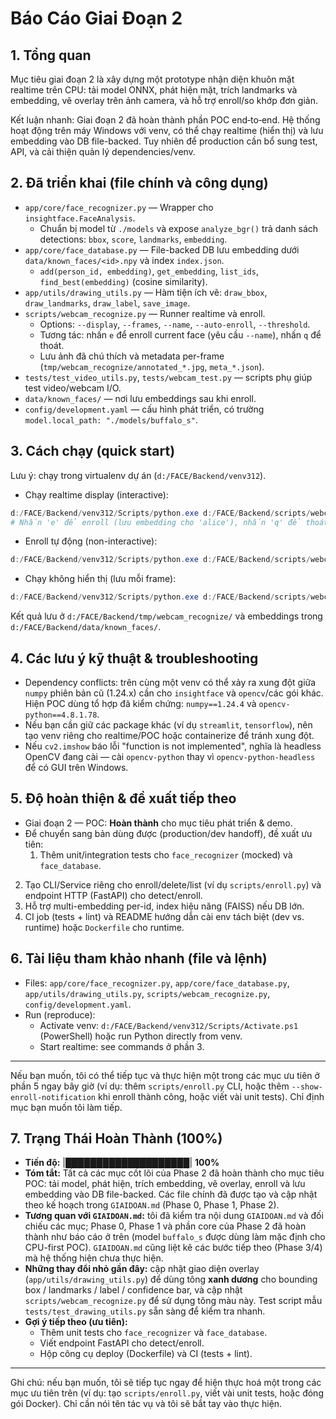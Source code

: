 # Báo Cáo Giai Đoạn 2

## 1. Tổng quan

Mục tiêu giai đoạn 2 là xây dựng một prototype nhận diện khuôn mặt realtime trên CPU: tải model ONNX, phát hiện mặt, trích landmarks và embedding, vẽ overlay trên ảnh camera, và hỗ trợ enroll/so khớp đơn giản.

Kết luận nhanh: Giai đoạn 2 đã hoàn thành phần POC end‑to‑end. Hệ thống hoạt động trên máy Windows với venv, có thể chạy realtime (hiển thị) và lưu embedding vào DB file-backed. Tuy nhiên để production cần bổ sung test, API, và cải thiện quản lý dependencies/venv.

## 2. Đã triển khai (file chính và công dụng)

- `app/core/face_recognizer.py` — Wrapper cho `insightface.FaceAnalysis`.
  - Chuẩn bị model từ `./models` và expose `analyze_bgr()` trả danh sách detections: `bbox`, `score`, `landmarks`, `embedding`.
- `app/core/face_database.py` — File-backed DB lưu embedding dưới `data/known_faces/<id>.npy` và index `index.json`.
  - `add(person_id, embedding)`, `get_embedding`, `list_ids`, `find_best(embedding)` (cosine similarity).
- `app/utils/drawing_utils.py` — Hàm tiện ích vẽ: `draw_bbox`, `draw_landmarks`, `draw_label`, `save_image`.
- `scripts/webcam_recognize.py` — Runner realtime và enroll.
  - Options: `--display`, `--frames`, `--name`, `--auto-enroll`, `--threshold`.
  - Tương tác: nhấn `e` để enroll current face (yêu cầu `--name`), nhấn `q` để thoát.
  - Lưu ảnh đã chú thích và metadata per-frame (`tmp/webcam_recognize/annotated_*.jpg`, `meta_*.json`).
- `tests/test_video_utils.py`, `tests/webcam_test.py` — scripts phụ giúp test video/webcam I/O.
- `data/known_faces/` — nơi lưu embeddings sau khi enroll.
- `config/development.yaml` — cấu hình phát triển, có trường `model.local_path: "./models/buffalo_s"`.

## 3. Cách chạy (quick start)

Lưu ý: chạy trong virtualenv dự án (`d:/FACE/Backend/venv312`).

- Chạy realtime display (interactive):

```powershell
d:/FACE/Backend/venv312/Scripts/python.exe d:/FACE/Backend/scripts/webcam_recognize.py --display --frames 0 --name alice
# Nhấn 'e' để enroll (lưu embedding cho 'alice'), nhấn 'q' để thoát
```

- Enroll tự động (non-interactive):

```powershell
d:/FACE/Backend/venv312/Scripts/python.exe d:/FACE/Backend/scripts/webcam_recognize.py --frames 1 --auto-enroll --name bob
```

- Chạy không hiển thị (lưu mỗi frame):

```powershell
d:/FACE/Backend/venv312/Scripts/python.exe d:/FACE/Backend/scripts/webcam_recognize.py --frames 3
```

Kết quả lưu ở `d:/FACE/Backend/tmp/webcam_recognize/` và embeddings trong `d:/FACE/Backend/data/known_faces/`.

## 4. Các lưu ý kỹ thuật & troubleshooting

- Dependency conflicts: trên cùng một venv có thể xảy ra xung đột giữa `numpy` phiên bản cũ (1.24.x) cần cho `insightface` và `opencv`/các gói khác. Hiện POC dùng tổ hợp đã kiểm chứng: `numpy==1.24.4` và `opencv-python==4.8.1.78`.
- Nếu bạn cần giữ các package khác (ví dụ `streamlit`, `tensorflow`), nên tạo venv riêng cho realtime/POC hoặc containerize để tránh xung đột.
- Nếu `cv2.imshow` báo lỗi "function is not implemented", nghĩa là headless OpenCV đang cài — cài `opencv-python` thay vì `opencv-python-headless` để có GUI trên Windows.

## 5. Độ hoàn thiện & đề xuất tiếp theo

- Giai đoạn 2 — POC: **Hoàn thành** cho mục tiêu phát triển & demo.
- Để chuyển sang bản dùng được (production/dev handoff), đề xuất ưu tiên:
  1. Thêm unit/integration tests cho `face_recognizer` (mocked) và `face_database`.
 2. Tạo CLI/Service riêng cho enroll/delete/list (ví dụ `scripts/enroll.py`) và endpoint HTTP (FastAPI) cho detect/enroll.
 3. Hỗ trợ multi-embedding per-id, index hiệu năng (FAISS) nếu DB lớn.
 4. CI job (tests + lint) và README hướng dẫn cài env tách biệt (dev vs. runtime) hoặc `Dockerfile` cho runtime.

## 6. Tài liệu tham khảo nhanh (file và lệnh)

- Files: `app/core/face_recognizer.py`, `app/core/face_database.py`, `app/utils/drawing_utils.py`, `scripts/webcam_recognize.py`, `config/development.yaml`.
- Run (reproduce):
  - Activate venv: `d:/FACE/Backend/venv312/Scripts/Activate.ps1` (PowerShell) hoặc run Python directly from venv.
  - Start realtime: see commands ở phần 3.

---

Nếu bạn muốn, tôi có thể tiếp tục và thực hiện một trong các mục ưu tiên ở phần 5 ngay bây giờ (ví dụ: thêm `scripts/enroll.py` CLI, hoặc thêm `--show-enroll-notification` khi enroll thành công, hoặc viết vài unit tests). Chỉ định mục bạn muốn tôi làm tiếp.

## 7. Trạng Thái Hoàn Thành (100%)

- **Tiến độ:** |████████████████████| **100%**
- **Tóm tắt:** Tất cả các mục cốt lõi của Phase 2 đã hoàn thành cho mục tiêu POC: tải model, phát hiện, trích embedding, vẽ overlay, enroll và lưu embedding vào DB file-backed. Các file chính đã được tạo và cập nhật theo kế hoạch trong `GIAIDOAN.md` (Phase 0, Phase 1, Phase 2).
- **Tương quan với `GIAIDOAN.md`:** tôi đã kiểm tra nội dung `GIAIDOAN.md` và đối chiếu các mục; Phase 0, Phase 1 và phần core của Phase 2 đã hoàn thành như báo cáo ở trên (model `buffalo_s` được dùng làm mặc định cho CPU-first POC). `GIAIDOAN.md` cũng liệt kê các bước tiếp theo (Phase 3/4) mà hệ thống hiện chưa thực hiện.
- **Những thay đổi nhỏ gần đây:** cập nhật giao diện overlay (`app/utils/drawing_utils.py`) để dùng tông **xanh dương** cho bounding box / landmarks / label / confidence bar, và cập nhật `scripts/webcam_recognize.py` để sử dụng tông màu này. Test script mẫu `tests/test_drawing_utils.py` sẵn sàng để kiểm tra nhanh.
- **Gợi ý tiếp theo (ưu tiên):**
  - Thêm unit tests cho `face_recognizer` và `face_database`.
  - Viết endpoint FastAPI cho detect/enroll.
  - Hộp công cụ deploy (Dockerfile) và CI (tests + lint).

---

Ghi chú: nếu bạn muốn, tôi sẽ tiếp tục ngay để hiện thực hoá một trong các mục ưu tiên trên (ví dụ: tạo `scripts/enroll.py`, viết vài unit tests, hoặc đóng gói Docker). Chỉ cần nói tên tác vụ và tôi sẽ bắt tay vào thực hiện.
